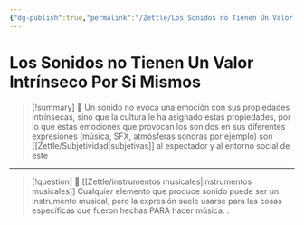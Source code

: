 ```yaml
---
{"dg-publish":true,"permalink":"/Zettle/Los Sonidos no Tienen Un Valor Intrínseco Por Si Mismos/","title":"Los Sonidos no Tienen Un Valor Intrínseco Por Si Mismos","tags":["ZeType/Pensamiento","ZeTopic/Música"],"created":"2023-09-19T15:18:54.259-05:00","updated":"2023-10-02T14:18:58.600-05:00"}
---
```



# Los Sonidos no Tienen Un Valor Intrínseco Por Si Mismos

> [!summary] 🧠
> Un sonido no evoca una emoción con sus propiedades intrínsecas, sino que la cultura le ha asignado estas propiedades, por lo que estas emociones que provocan los sonidos en sus diferentes expresiones (música, SFX, atmósferas sonoras por ejemplo) son [[Zettle/Subjetividad\|subjetivas]] al espectador y al entorno social de este 

- - - 
> [!question] 🔗
> [[Zettle/instrumentos musicales\|instrumentos musicales]] Cualquier elemento que produce sonido puede ser un instrumento musical, pero la expresión suele usarse para las cosas específicas que fueron hechas PARA  hacer música.
> .
